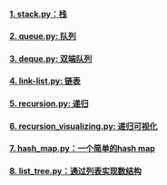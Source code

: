#### [1. stack.py：栈](./stack.py)
#### [2. queue.py: 队列](./queue.py)
#### [3. deque.py: 双端队列](./deque.py)
#### [4. link-list.py: 链表](./link-list.py)
#### [5. recursion.py: 递归](./recursion.py)
#### [6. recursion_visualizing.py: 递归可视化](./recursion_visualizing.py)
#### [7. hash_map.py：一个简单的hash map](./hash_map.py)
#### [8. list_tree.py：通过列表实现数结构](./list_tree.py)